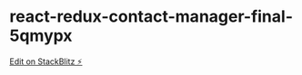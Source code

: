 # react-redux-contact-manager-final-5qmypx

[Edit on StackBlitz ⚡️](https://stackblitz.com/edit/react-redux-contact-manager-final-5qmypx)